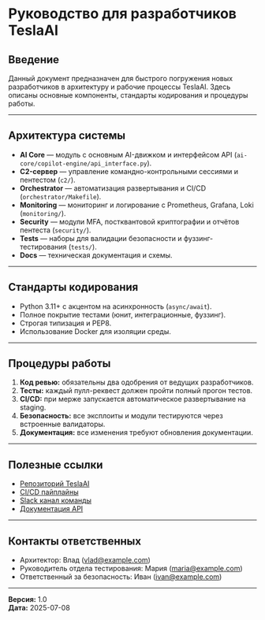 # Руководство для разработчиков TeslaAI

## Введение
Данный документ предназначен для быстрого погружения новых разработчиков в архитектуру и рабочие процессы TeslaAI. Здесь описаны основные компоненты, стандарты кодирования и процедуры работы.

---

## Архитектура системы
- **AI Core** — модуль с основным AI-движком и интерфейсом API (`ai-core/copilot-engine/api_interface.py`).
- **C2-сервер** — управление командно-контрольными сессиями и пентестом (`c2/`).
- **Orchestrator** — автоматизация развертывания и CI/CD (`orchestrator/Makefile`).
- **Monitoring** — мониторинг и логирование с Prometheus, Grafana, Loki (`monitoring/`).
- **Security** — модули MFA, постквантовой криптографии и отчётов пентеста (`security/`).
- **Tests** — наборы для валидации безопасности и фуззинг-тестирования (`tests/`).
- **Docs** — техническая документация и схемы.

---

## Стандарты кодирования
- Python 3.11+ с акцентом на асинхронность (`async/await`).
- Полное покрытие тестами (юнит, интеграционные, фуззинг).
- Строгая типизация и PEP8.
- Использование Docker для изоляции среды.

---

## Процедуры работы
1. **Код ревью:** обязательны два одобрения от ведущих разработчиков.
2. **Тесты:** каждый пулл-реквест должен пройти полный прогон тестов.
3. **CI/CD:** при мерже запускается автоматическое развертывание на staging.
4. **Безопасность:** все эксплоиты и модули тестируются через встроенные валидаторы.
5. **Документация:** все изменения требуют обновления документации.

---

## Полезные ссылки
- [Репозиторий TeslaAI](https://git.example.com/teslaai)
- [CI/CD пайплайны](https://ci.example.com/teslaai)
- [Slack канал команды](https://slack.example.com/teslaai-dev)
- [Документация API](https://docs.example.com/teslaai/api)

---

## Контакты ответственных
- Архитектор: Влад (vlad@example.com)
- Руководитель отдела тестирования: Мария (maria@example.com)
- Ответственный за безопасность: Иван (ivan@example.com)

---

**Версия:** 1.0  
**Дата:** 2025-07-08  
